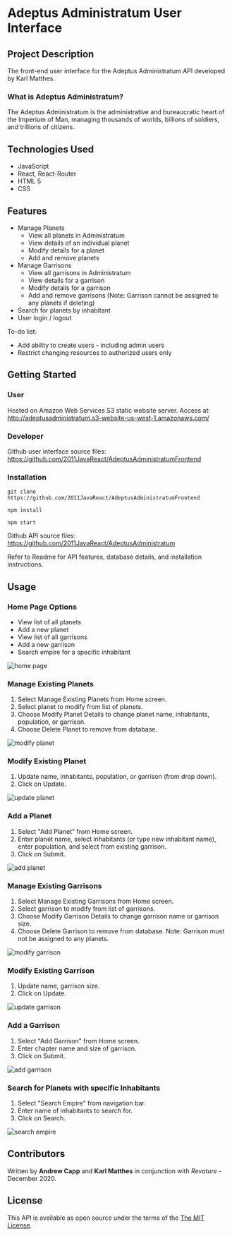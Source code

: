 # Adeptus Administratum User Interface

## Project Description

The front-end user interface for the Adeptus Administratum API developed by Karl Matthes.

### What is Adeptus Administratum?

The Adeptus Administratum is the administrative and bureaucratic heart of the Imperium of Man, managing thousands of worlds, billions of soldiers, and trillions of citizens.

## Technologies Used

<ul>
<li>JavaScript</li>
<li>React, React-Router</li>
<li>HTML 5</li>
<li>CSS</li>
</ul>

## Features

<ul>
<li>Manage Planets
<ul>
<li>View all planets in Administratum</li>
<li>View details of an individual planet</li>
<li>Modify details for a planet</li>
<li>Add and remove planets</li>
</ul>
</li>
<li>Manage Garrisons
<ul>
<li>View all garrisons in Administratum</li>
<li>View details for a garrison</li>
<li>Modify details for a garrison</li>
<li>Add and remove garrisons (Note: Garrison cannot be assigned to any planets if deleting)</li>
</ul>
</li>
<li>Search for planets by inhabitant</li>
<li>User login / logout</li>
</ul>

To-do list:

- Add ability to create users - including admin users
- Restrict changing resources to authorized users only

## Getting Started

### User

Hosted on Amazon Web Services S3 static website server.
Access at: http://adeptusadministratum.s3-website-us-west-1.amazonaws.com/

### Developer

Github user interface source files: https://github.com/2011JavaReact/AdeptusAdministratumFrontend

### Installation

```
git clone https://github.com/2011JavaReact/AdeptusAdministratumFrontend

npm install

npm start
```

Github API source files: https://github.com/2011JavaReact/AdeptusAdministratum

Refer to Readme for API features, database details, and installation instructions.

## Usage

### Home Page Options

- View list of all planets
- Add a new planet
- View list of all garrisons
- Add a new garrison
- Search empire for a specific inhabitant

![home page](./images/home.png)

### Manage Existing Planets

1. Select Manage Existing Planets from Home screen.
2. Select planet to modify from list of planets.
3. Choose Modify Planet Details to change planet name, inhabitants, population, or garrison.
4. Choose Delete Planet to remove from database.

![modify planet](./images/modify_planet.png)

### Modify Existing Planet

1. Update name, inhabitants, population, or garrison (from drop down).
2. Click on Update.

![update planet](./images/update_planet.png)

### Add a Planet

1. Select "Add Planet" from Home screen.
2. Enter planet name, select inhabitants (or type new inhabitant name), enter population, and select from existing garrison.
3. Click on Submit.

![add planet](./images/add_planet.png)

### Manage Existing Garrisons

1. Select Manage Existing Garrisons from Home screen.
2. Select garrison to modify from list of garrisons.
3. Choose Modify Garrison Details to change garrison name or garrison size.
4. Choose Delete Garrison to remove from database. Note: Garrison must not be assigned to any planets.

![modify garrison](./images/modify_garrison.png)

### Modify Existing Garrison

1. Update name, garrison size.
2. Click on Update.

![update garrison](./images/update_garrison.png)

### Add a Garrison

1. Select "Add Garrison" from Home screen.
2. Enter chapter name and size of garrison.
3. Click on Submit.

![add garrison](./images/add_garrison.png)

### Search for Planets with specific Inhabitants

1. Select "Search Empire" from navigation bar.
2. Enter name of inhabitants to search for.
3. Click on Search.

![search empire](./images/search.png)

## Contributors

Written by **Andrew Capp** and **Karl Matthes** in conjunction with _Revature_ - December 2020.

## License

This API is available as open source under the terms of the [The MIT License](https://github.com/2011JavaReact/AdeptusAdministratumFrontend/blob/master/LICENSE.md).
